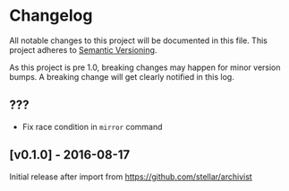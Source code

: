 # Changelog

All notable changes to this project will be documented in this
file.  This project adheres to [Semantic Versioning](http://semver.org/).

As this project is pre 1.0, breaking changes may happen for minor version
bumps.  A breaking change will get clearly notified in this log.

## ???

* Fix race condition in `mirror` command

## [v0.1.0] - 2016-08-17

Initial release after import from https://github.com/stellar/archivist

[Unreleased]: https://github.com/stellar/go/compare/stellar-archivist-v0.1.0...master
